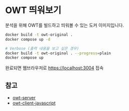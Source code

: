 # OWT 띄워보기

분석을 위해 OWT를 빌드하고 띄워볼 수 있는 도커 이미지입니다.

```bash
docker build -t owt-original .
docker compose up -d

# Verbose (출력 내용을 보고 싶은 경우)
docker build -t owt-original . --progress=plain
docker compose up
```

완료되면 웹브라우저로 [https://localhost:3004](https://localhost:3004) 접속

## 참고

* [owt-server](https://github.com/open-webrtc-toolkit/owt-server)
* [owt-client-javascript](https://github.com/open-webrtc-toolkit/owt-client-javascript)
